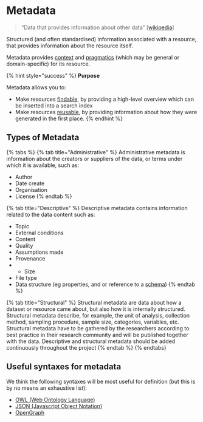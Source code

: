# Metadata

> “Data that provides information about other data” \[[wikipedia](https://en.wikipedia.org/wiki/Metadata)]

Structured (and often standardised) information associated with a resource, that provides information about the resource itself.

Metadata provides [context](context.md) and [pragmatics](pragmatics.md) (which may be general or domain-specific) for its resource.

{% hint style="success" %}
**Purpose**

Metadata allows you to:

* Make resources [findable](fair-principles.md), by providing a high-level overview which can be inserted into a search index
* Make resources [reusable](fair-principles.md), by providing information about how they were generated in the first place.
{% endhint %}

## Types of Metadata

{% tabs %}
{% tab title="Administrative" %}
Administrative metadata is information about the creators or suppliers of the data, or terms under which it is available, such as:

* Author
* Date create
* Organisation
* License
{% endtab %}

{% tab title="Descriptive" %}
Descriptive metadata contains information related to the data content such as:

* Topic
* External conditions
* Content
* Quality
* Assumptions made
* Provenance
* * Size
* File type
* Data structure (eg properties, and or reference to a [schema](schema.md))
{% endtab %}

{% tab title="Structural" %}
Structural metadata are data about how a dataset or resource came about, but also how it is internally structured. Structural metadata describe, for example, the unit of analysis, collection method, sampling procedure, sample size, categories, variables, etc. Structural metadata have to be gathered by the researchers according to best practice in their research community and will be published together with the data. Descriptive and structural metadata should be added continuously throughout the project
{% endtab %}
{% endtabs}

## Useful syntaxes for metadata

We think the following syntaxes will be most useful for definition (but this is by no means an exhaustive list):

* [OWL (Web Ontology Language)](https://www.w3.org/TR/owl-semantics/syntax.html)
* [JSON (Javascript Object Notation)](https://www.json.org/json-en.html)
* [OpenGraph](https://ogp.me)
